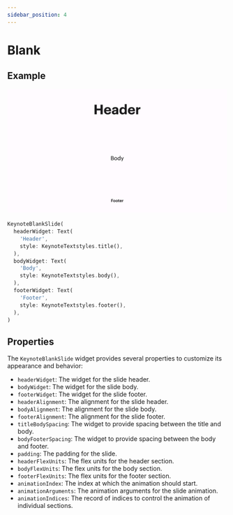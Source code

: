 ```yaml
---
sidebar_position: 4
---
```


# Blank

## Example

![Blank slide](./img/blank.png)

```dart
KeynoteBlankSlide(
  headerWidget: Text(
    'Header',
    style: KeynoteTextstyles.title(),
  ),
  bodyWidget: Text(
    'Body',
    style: KeynoteTextstyles.body(),
  ),
  footerWidget: Text(
    'Footer',
    style: KeynoteTextstyles.footer(),
  ),
)
```

## Properties

The `KeynoteBlankSlide` widget provides several properties to customize its appearance and behavior:

- `headerWidget`: The widget for the slide header.
- `bodyWidget`: The widget for the slide body.
- `footerWidget`: The widget for the slide footer.
- `headerAlignment`: The alignment for the slide header.
- `bodyAlignment`: The alignment for the slide body.
- `footerAlignment`: The alignment for the slide footer.
- `titleBodySpacing`: The widget to provide spacing between the title and body.
- `bodyFooterSpacing`: The widget to provide spacing between the body and footer.
- `padding`: The padding for the slide.
- `headerFlexUnits`: The flex units for the header section.
- `bodyFlexUnits`: The flex units for the body section.
- `footerFlexUnits`: The flex units for the footer section.
- `animationIndex`: The index at which the animation should start.
- `animationArguments`: The animation arguments for the slide animation.
- `animationIndices`: The record of indices to control the animation of individual sections.
